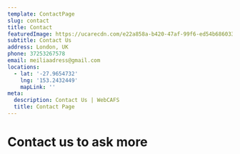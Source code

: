 ```yaml
---
template: ContactPage
slug: contact
title: Contact
featuredImage: https://ucarecdn.com/e22a858a-b420-47af-99f6-ed54b6860333/
subtitle: Contact Us
address: London, UK
phone: 37253267578
email: meiliaadress@gmail.com
locations:
  - lat: '-27.9654732'
    lng: '153.2432449'
    mapLink: ''
meta:
  description: Contact Us | WebCAFS
  title: Contact Page
---
```


# Contact us to ask more
